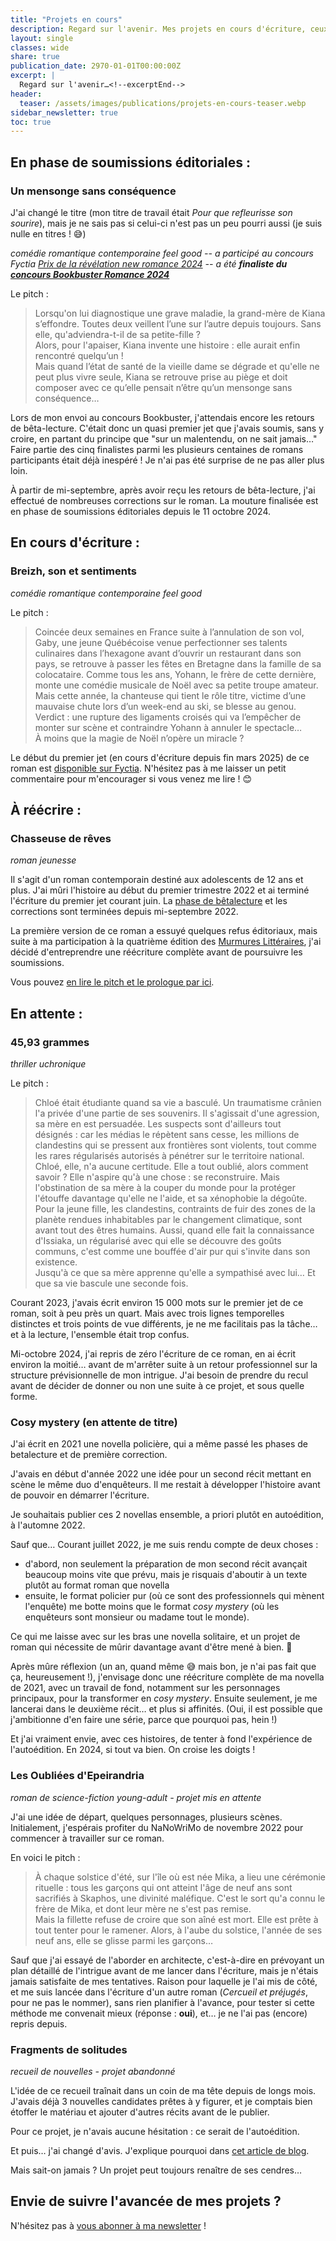```yaml
---
title: "Projets en cours"
description: Regard sur l'avenir. Mes projets en cours d'écriture, ceux à paraître, ceux qui attendent que les autres leur laissent la place...
layout: single
classes: wide
share: true
publication_date: 2970-01-01T00:00:00Z
excerpt: |
  Regard sur l'avenir…<!--excerptEnd-->
header:
  teaser: /assets/images/publications/projets-en-cours-teaser.webp
sidebar_newsletter: true
toc: true
---
```


## En phase de soumissions éditoriales&nbsp;:

### Un mensonge sans conséquence

J'ai changé le titre (mon titre de travail était *Pour que refleurisse son sourire*), mais je ne sais pas si celui-ci n'est pas un peu pourri aussi (je suis nulle en titres&nbsp;! 😅)

*comédie romantique contemporaine feel good -- a participé au concours Fyctia <a href="https://www.fyctia.com/stories/et-que-refleurisse-son-sourire" target="_blank">Prix de la révélation new romance 2024</a>
-- a été **finaliste du <a href="https://www.instagram.com/p/C8O5XMRqK0P/?img_index=5" target="_blank">concours Bookbuster Romance 2024</a>***

Le pitch&nbsp;:
> Lorsqu'on lui diagnostique une grave maladie, la grand-mère de Kiana s’effondre. Toutes deux veillent l’une sur l’autre depuis toujours. Sans elle, qu'adviendra-t-il de sa petite-fille&nbsp;?
> <br />Alors, pour l'apaiser, Kiana invente une histoire&nbsp;: elle aurait enfin rencontré quelqu’un&nbsp;!
> <br />Mais quand l’état de santé de la vieille dame se dégrade et qu'elle ne peut plus vivre seule, Kiana se retrouve prise au piège et doit composer avec ce qu’elle pensait n’être qu’un mensonge sans conséquence&hellip;

Lors de mon envoi au concours Bookbuster, j'attendais encore les retours de bêta-lecture. C'était donc un quasi premier jet que j'avais soumis, sans y croire, en partant du principe que "sur un malentendu, on ne sait jamais&hellip;" Faire partie des cinq finalistes parmi les plusieurs centaines de romans participants était déjà inespéré&nbsp;! Je n'ai pas été surprise de ne pas aller plus loin.

À partir de mi-septembre, après avoir reçu les retours de bêta-lecture, j'ai effectué de nombreuses corrections sur le roman. La mouture finalisée est en phase de soumissions éditoriales depuis le 11 octobre 2024.


## En cours d'écriture&nbsp;:

### Breizh, son et sentiments

*comédie romantique contemporaine feel good*

Le pitch&nbsp;:
> Coincée deux semaines en France suite à l’annulation de son vol, Gaby, une jeune Québécoise venue perfectionner ses talents culinaires dans l’hexagone avant d’ouvrir un restaurant dans son pays, se retrouve à passer les fêtes en Bretagne dans la famille de sa colocataire. Comme tous les ans, Yohann, le frère de cette dernière, monte une comédie musicale de Noël avec sa petite troupe amateur. Mais cette année, la chanteuse qui tient le rôle titre, victime d’une mauvaise chute lors d’un week-end au ski, se blesse au genou. Verdict&nbsp;: une rupture des ligaments croisés qui va l’empêcher de monter sur scène et contraindre Yohann à annuler le spectacle…<br>
> À moins que la magie de Noël n’opère un miracle&nbsp;?

Le début du premier jet (en cours d'écriture depuis fin mars 2025) de ce roman est <a href="https://www.fyctia.com/stories/breizh-son-et-sentiments" target="_blank">disponible sur Fyctia</a>. N'hésitez pas à me laisser un petit commentaire pour m'encourager si vous venez me lire&nbsp;! 😊


## À réécrire&nbsp;:

### Chasseuse de rêves

*roman jeunesse*

Il s'agit d'un roman contemporain destiné aux adolescents de 12 ans et plus. J'ai mûri l'histoire au début du premier trimestre 2022 et ai terminé l'écriture du premier jet courant juin. La [phase de bêtalecture](/ecriture/2022/06/23/b%C3%AAta-lecture-chasseuse-de-r%C3%AAves.html) et les corrections sont terminées depuis mi-septembre 2022.

La première version de ce roman a essuyé quelques refus éditoriaux, mais suite à ma participation à la quatrième édition des <a href="https://www.murmures-litteraires.fr/" target="_blank">Murmures Littéraires</a>, j'ai décidé d'entreprendre une réécriture complète avant de poursuivre les soumissions.

Vous pouvez [en lire le pitch et le prologue par ici](/ecriture/2022/06/23/bêta-lecture-chasseuse-de-rêves.html#chasseuse-de-rêves-quest-ce-que-cest-).


## En attente&nbsp;:

### 45,93&nbsp;grammes

*thriller uchronique*

Le pitch&nbsp;:
> Chloé était étudiante quand sa vie a basculé. Un traumatisme crânien l'a privée d'une partie de ses souvenirs. Il s'agissait d'une agression, sa mère en est persuadée. Les suspects sont d'ailleurs tout désignés&nbsp;: car les médias le répètent sans cesse, les millions de clandestins qui se pressent aux frontières sont violents, tout comme les rares régularisés autorisés à pénétrer sur le territoire national.<br>
> Chloé, elle, n'a aucune certitude. Elle a tout oublié, alors comment savoir&nbsp;? Elle n'aspire qu'à une chose&nbsp;: se reconstruire. Mais l'obstination de sa mère à la couper du monde pour la protéger l'étouffe davantage qu'elle ne l'aide, et sa xénophobie la dégoûte. Pour la jeune fille, les clandestins, contraints de fuir des zones de la planète rendues inhabitables par le changement climatique, sont avant tout des êtres humains. Aussi, quand elle fait la connaissance d'Issiaka, un régularisé avec qui elle se découvre des goûts communs, c'est comme une bouffée d'air pur qui s'invite dans son existence.<br>
> Jusqu'à ce que sa mère apprenne qu'elle a sympathisé avec lui… Et que sa vie bascule une seconde fois.

Courant 2023, j'avais écrit environ 15&nbsp;000&nbsp;mots sur le premier jet de ce roman, soit à peu près un quart. Mais avec trois lignes temporelles distinctes et trois points de vue différents, je ne me facilitais pas la tâche&hellip; et à la lecture, l'ensemble était trop confus.

Mi-octobre 2024, j'ai repris de zéro l'écriture de ce roman, en ai écrit environ la moitié&hellip; avant de m'arrêter suite à un retour professionnel sur la structure prévisionnelle de mon intrigue. J'ai besoin de prendre du recul avant de décider de donner ou non une suite à ce projet, et sous quelle forme.


### Cosy mystery (en attente de titre)

J'ai écrit en 2021 une novella policière, qui a même passé les phases de betalecture et de première correction.

J'avais en début d'année 2022 une idée pour un second récit mettant en scène le même duo d'enquêteurs. Il me restait à développer l'histoire avant de pouvoir en démarrer l'écriture.

Je souhaitais publier ces 2 novellas ensemble, a priori plutôt en autoédition, à l'automne 2022.

Sauf que&hellip; Courant juillet 2022, je me suis rendu compte de deux choses&nbsp;:

- d'abord, non seulement la préparation de mon second récit avançait beaucoup moins vite que prévu, mais je risquais d'aboutir à un texte plutôt au format roman que novella
- ensuite, le format policier pur (où ce sont des professionnels qui mènent l'enquête) me botte moins que le format *cosy mystery* (où les enquêteurs sont monsieur ou madame tout le monde).

Ce qui me laisse avec sur les bras une novella solitaire, et un projet de roman qui nécessite de mûrir davantage avant d'être mené à bien. 🤔

Après mûre réflexion (un an, quand même 😅 mais bon, je n'ai pas fait que ça, heureusement&nbsp;!), j'envisage donc une réécriture complète de ma novella de 2021, avec un travail de fond, notamment sur les personnages principaux, pour la transformer en *cosy mystery*. Ensuite seulement, je me lancerai dans le deuxième récit&hellip; et plus si affinités. (Oui, il est possible que j'ambitionne d'en faire une série, parce que pourquoi pas, hein&nbsp;!)

Et j'ai vraiment envie, avec ces histoires, de tenter à fond l'expérience de l'autoédition. En 2024, si tout va bien. On croise les doigts&nbsp;!


### Les Oubliées d'Epeirandria

*roman de science-fiction young-adult - projet mis en attente*

J'ai une idée de départ, quelques personnages, plusieurs scènes. Initialement, j'espérais profiter du NaNoWriMo de novembre 2022 pour commencer à travailler sur ce roman.

En voici le pitch&nbsp;:
> À chaque solstice d'été, sur l'île où est née Mika, a lieu une cérémonie rituelle&nbsp;: tous les garçons qui ont atteint l'âge de neuf ans sont sacrifiés à Skaphos, une divinité maléfique. C'est le sort qu'a connu le frère de Mika, et dont leur mère ne s'est pas remise. <br>
Mais la fillette refuse de croire que son aîné est mort. Elle est prête à tout tenter pour le ramener. Alors, à l'aube du solstice, l'année de ses neuf ans, elle se glisse parmi les garçons&hellip;

Sauf que j'ai essayé de l'aborder en architecte, c'est-à-dire en prévoyant un plan détaillé de l'intrigue avant de me lancer dans l'écriture, mais je n'étais jamais satisfaite de mes tentatives. Raison pour laquelle je l'ai mis de côté, et me suis lancée dans l'écriture d'un autre roman (*Cercueil et préjugés*, pour ne pas le nommer), sans rien planifier à l'avance, pour tester si cette méthode me convenait mieux (réponse&nbsp;: **oui**), et&hellip; je ne l'ai pas (encore) repris depuis.


### Fragments de solitudes

*recueil de nouvelles - projet abandonné*

L'idée de ce recueil traînait dans un coin de ma tête depuis de longs mois. J'avais déjà 3 nouvelles candidates prêtes à y figurer, et je comptais bien étoffer le matériau et ajouter d'autres récits avant de le publier.

Pour ce projet, je n'avais aucune hésitation&nbsp;: ce serait de l'autoédition.

Et puis&hellip; j'ai changé d'avis. J'explique pourquoi dans [cet article de blog](/ecriture/2023/03/31/objectifs-écriture-2023.html#pourquoi-abandonner-mon-projet-de-recueil-de-nouvelles-fragments-de-solitude).

Mais sait-on jamais&nbsp;? Un projet peut toujours renaître de ses cendres&hellip;


## Envie de suivre l'avancée de mes projets&nbsp;?

N'hésitez pas à <a href="{{ '/newsletter' | relative_url }}">vous abonner à ma newsletter</a>&nbsp;!

